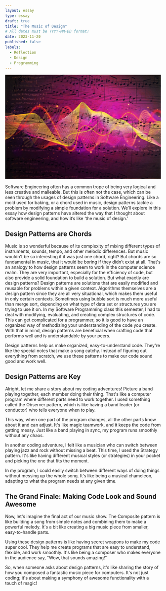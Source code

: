 ```yaml
---
layout: essay
type: essay
draft: true
title: "The Music of Design"
# All dates must be YYYY-MM-DD format!
date: 2023-11-20
published: false
labels:
  - Reflection
  - Design
  - Programming
---
```


<img class="img-fluid" src="../img/music.jpg">

Software Engineering often has a common trope of being very logical and less creative and malleable. But this is often not the case, which can be seen through the usages of design patterns in Software Engineering. Like a mold used for baking, or a chord used in music, design patterns tackle a problem by modifying a simple foundation for a solution. We’ll explore in this essay how design patterns have altered the way that I thought about software engineering, and how it’s like ‘the music of design.’

## Design Patterns are Chords

Music is so wonderful because of its complexity of mixing different types of instruments, sounds, tempo, and other melodic differences. But music wouldn’t be so interesting if it was just one chord, right? But chords are so fundamental in music, that it would be boring if they didn’t exist at all. That's an analogy to how design patterns seem to work in the computer science realm. They are very important, especially for the efficiency of code, but also provide a solid foundation to build a solution. But what exactly are design patterns? Design patterns are solutions that are easily modified and reusable for problems within a given context. Algorithms themselves are a design pattern since they are all very situational, which makes them useful in only certain contexts. Sometimes using bubble sort is much more useful than merge sort, depending on what type of data set or structures you are trying to use it on. In my Software Programming class this semester, I had to deal with modifying, evaluating, and creating complex structures of code. This can get complicated for a programmer, so it is good to have an organized way of methodizing your understanding of the code you create. With that in mind, design patterns are beneficial when crafting code that performs well and is understandable by your peers.

Design patterns help us make organized, easy-to-understand code. They're like the special notes that make a song catchy. Instead of figuring out everything from scratch, we use these patterns to make our code sound good and work well.

## Design Patterns are Key

Alright, let me share a story about my coding adventures! Picture a band playing together, each member doing their thing. That's like a computer program where different parts need to work together. I used something called the Observer pattern, which is like having a band leader (or conductor) who tells everyone when to play.

This way, when one part of the program changes, all the other parts know about it and can adjust. It's like magic teamwork, and it keeps the code from getting messy. Just like a band playing in sync, my program runs smoothly without any chaos.

In another coding adventure, I felt like a musician who can switch between playing jazz and rock without missing a beat. This time, I used the Strategy pattern. It's like having different musical styles (or strategies) in your pocket and picking the one that fits the moment.

In my program, I could easily switch between different ways of doing things without messing up the whole song. It's like being a musical chameleon, adapting to what the program needs at any given time.

## The Grand Finale: Making Code Look and Sound Awesome

Now, let's imagine the final act of our music show. The Composite pattern is like building a song from simple notes and combining them to make a powerful melody. It's a bit like creating a big music piece from smaller, easy-to-handle parts.

Using these design patterns is like having secret weapons to make my code super cool. They help me create programs that are easy to understand, flexible, and work smoothly. It's like being a composer who makes everyone in the audience say, "Wow, that sounds amazing!"

So, when someone asks about design patterns, it's like sharing the story of how you composed a fantastic music piece for computers. It's not just coding; it's about making a symphony of awesome functionality with a touch of magic!
